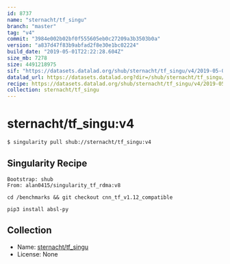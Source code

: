 ```yaml
---
id: 8737
name: "sternacht/tf_singu"
branch: "master"
tag: "v4"
commit: "3984e002b02bf0f555605eb0c27209a3b3503b0a"
version: "a837d47f83b9abfad2f8e30e1bc02224"
build_date: "2019-05-01T22:22:28.604Z"
size_mb: 7278
size: 4491218975
sif: "https://datasets.datalad.org/shub/sternacht/tf_singu/v4/2019-05-01-3984e002-a837d47f/a837d47f83b9abfad2f8e30e1bc02224.simg"
datalad_url: https://datasets.datalad.org?dir=/shub/sternacht/tf_singu/v4/2019-05-01-3984e002-a837d47f/
recipe: https://datasets.datalad.org/shub/sternacht/tf_singu/v4/2019-05-01-3984e002-a837d47f/Singularity
collection: sternacht/tf_singu
---
```


# sternacht/tf_singu:v4

```bash
$ singularity pull shub://sternacht/tf_singu:v4
```

## Singularity Recipe

```singularity
Bootstrap: shub
From: alan0415/singularity_tf_rdma:v8

cd /benchmarks && git checkout cnn_tf_v1.12_compatible

pip3 install absl-py
```

## Collection

 - Name: [sternacht/tf_singu](https://github.com/sternacht/tf_singu)
 - License: None


